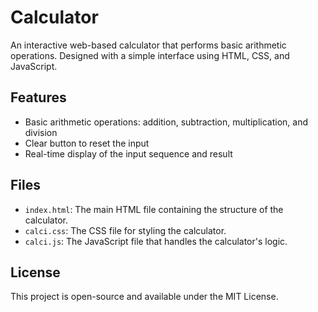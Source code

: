 # Calculator
An interactive web-based calculator that performs basic arithmetic operations. Designed with a simple interface using HTML, CSS, and JavaScript.

## Features

- Basic arithmetic operations: addition, subtraction, multiplication, and division
- Clear button to reset the input
- Real-time display of the input sequence and result


## Files

- `index.html`: The main HTML file containing the structure of the calculator.
- `calci.css`: The CSS file for styling the calculator.
- `calci.js`: The JavaScript file that handles the calculator's logic.



## License

This project is open-source and available under the MIT License.

